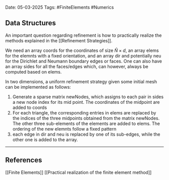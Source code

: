 
Date: 05-03-2025
Tags: #FiniteElements #Numerics 

##  Data Structures

An important question regarding refinement is how to practically realize the methods explained in the [[Refinement Strategies]].

We need an array coords for the coordinates of size $\hat{N} \times d$, an array elems for the elemnts with a fixed orientation, and an array dir and potentially neu for the Dirichlet and Neumann boundary edges or faces. One can also have an array sides for all the faces/edges which, can however, always be computed based on elems.

In two dimensions, a uniform refinement strategy given some initial mesh can be implemented as follows:
1. Generate a sparse matrix newNodes, which assigns to each pair in sides a new node index for its mid point. The coordinates of the midpoint are added to coords
2. For each triangle, the corresponding entries in elems are replaced by the indices of the three midpoints obtained from the matrix newNodes. The other three sub-elements of the elements are added to elems. The ordering of the new elemnts follow a fixed pattern
3. each edge in dir and neu is replaced by one of its sub-edges, while the other one is added to the array.



---
## References
[[Finite Elements]]
[[Practical realization of the finite element method]]